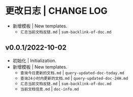# 更改日志 | CHANGE LOG

- 新增模板 | New templates.
  - `汇总当前文档反链.md` | `sum-backlink-of-doc.md`

## v0.0.1/2022-10-02

- 初始化 | Initialization.
- 新增模板 | New templates.
  - `查询今日更新的文档.md` | `query-updated-doc-today.md`
  - `查询24小时内更新的文档.md` | `query-updated-doc-24H.md`
  - `汇总当前文档反链.md` | `sum-backlink-of-doc.md`
  - `当前文档信息.md` | `doc-info.md`
